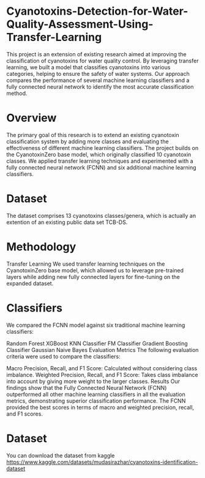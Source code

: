 # Cyanotoxins-Detection-for-Water-Quality-Assessment-Using-Transfer-Learning
This project is an extension of existing research aimed at improving the classification of cyanotoxins for water quality control. By leveraging transfer learning, we built a model that classifies cyanotoxins into various categories, helping to ensure the safety of water systems. Our approach compares the performance of several machine learning classifiers and a fully connected neural network to identify the most accurate classification method.

# Overview
The primary goal of this research is to extend an existing cyanotoxin classification system by adding more classes and evaluating the effectiveness of different machine learning classifiers. The project builds on the CyanotoxinZero base model, which originally classified 10 cyanotoxin classes. We applied transfer learning techniques and experimented with a fully connected neural network (FCNN) and six additional machine learning classifiers.

# Dataset
The dataset comprises 13 cyanotoxins classes/genera, which is actually an extention of an existing public data set TCB-DS.

# Methodology
Transfer Learning
We used transfer learning techniques on the CyanotoxinZero base model, which allowed us to leverage pre-trained layers while adding new fully connected layers for fine-tuning on the expanded dataset.

# Classifiers
We compared the FCNN model against six traditional machine learning classifiers:

Random Forest
XGBoost
KNN Classifier
FM Classifier
Gradient Boosting Classifier
Gaussian Naive Bayes
Evaluation Metrics
The following evaluation criteria were used to compare the classifiers:

Macro Precision, Recall, and F1 Score: Calculated without considering class imbalance.
Weighted Precision, Recall, and F1 Score: Takes class imbalance into account by giving more weight to the larger classes.
Results
Our findings show that the Fully Connected Neural Network (FCNN) outperformed all other machine learning classifiers in all the evaluation metrics, demonstrating superior classification performance. The FCNN provided the best scores in terms of macro and weighted precision, recall, and F1 scores.

# Dataset
You can download the dataset from kaggle https://www.kaggle.com/datasets/mudasirazhar/cyanotoxins-identification-dataset
